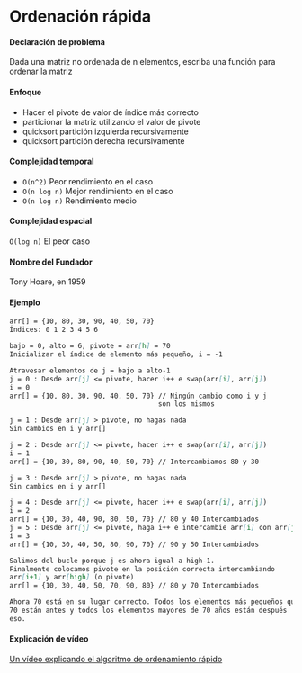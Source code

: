 # Ordenación rápida

#### Declaración de problema

Dada una matriz no ordenada de n elementos, escriba una función para ordenar la matriz

#### Enfoque

- Hacer el pivote de valor de índice más correcto
- particionar la matriz utilizando el valor de pivote
- quicksort partición izquierda recursivamente
- quicksort partición derecha recursivamente

#### Complejidad temporal 

- `O(n^2)` Peor rendimiento en el caso
- `O(n log n)` Mejor rendimiento en el caso
- `O(n log n)` Rendimiento medio

#### Complejidad espacial

`O(log n)` El peor caso

#### Nombre del Fundador

Tony Hoare, en 1959

#### Ejemplo

```markdown
arr[] = {10, 80, 30, 90, 40, 50, 70}
Índices: 0 1 2 3 4 5 6

bajo = 0, alto = 6, pivote = arr[h] = 70
Inicializar el índice de elemento más pequeño, i = -1

Atravesar elementos de j = bajo a alto-1
j = 0 : Desde arr[j] <= pivote, hacer i++ e swap(arr[i], arr[j])
i = 0
arr[] = {10, 80, 30, 90, 40, 50, 70} // Ningún cambio como i y j
                                     son los mismos

j = 1 : Desde arr[j] > pivote, no hagas nada
Sin cambios en i y arr[]

j = 2 : Desde arr[j] <= pivote, hacer i++ e swap(arr[i], arr[j])
i = 1
arr[] = {10, 30, 80, 90, 40, 50, 70} // Intercambiamos 80 y 30

j = 3 : Desde arr[j] > pivote, no hagas nada
Sin cambios en i y arr[]

j = 4 : Desde arr[j] <= pivote, hacer i++ e swap(arr[i], arr[j])
i = 2
arr[] = {10, 30, 40, 90, 80, 50, 70} // 80 y 40 Intercambiados
j = 5 : Desde arr[j] <= pivote, haga i++ e intercambie arr[i] con arr[j]
i = 3
arr[] = {10, 30, 40, 50, 80, 90, 70} // 90 y 50 Intercambiados

Salimos del bucle porque j es ahora igual a high-1.
Finalmente colocamos pivote en la posición correcta intercambiando
arr[i+1] y arr[high] (o pivote)
arr[] = {10, 30, 40, 50, 70, 90, 80} // 80 y 70 Intercambiados

Ahora 70 está en su lugar correcto. Todos los elementos más pequeños que
70 están antes y todos los elementos mayores de 70 años están después
eso.
```

#### Explicación de vídeo

[Un vídeo explicando el algoritmo de ordenamiento rápido](https://www.youtube.com/watch?v=COk73cpQbFQ)
